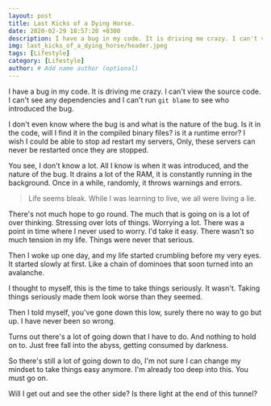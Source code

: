 ```yaml
---
layout: post
title: Last Kicks of a Dying Horse.
date: 2020-02-29 18:57:20 +0300
description: I have a bug in my code. It is driving me crazy. I can't view the source code. I can't see any dependencies. 
img: last_kicks_of_a_dying_horse/header.jpeg
tags: [Lifestyle]
category: [Lifestyle]
author: # Add name author (optional)
---
```

I have a bug in my code. It is driving me crazy. I can't view the source code. I can't see any dependencies and I can't run `git blame` to see who introduced the bug.

I don't even know where the bug is and what is the nature of the bug. Is it in the code, will I find it in the compiled binary files? is it a runtime error? I wish I could be able to stop ad restart my servers, Only, these servers can never be restarted once they are stopped.

You see, I don't know a lot. All I know is when it was introduced, and the nature of the bug. It drains a lot of the RAM, it is constantly running in the background. Once in a while, randomly, it throws warnings and errors.

> Life seems bleak.
While I was learning to live, we all were living a lie.

There's not much hope to go round.
The much that is going on is a lot of over thinking. Stressing over lots of things. Worrying a lot. There was a point in time where I never used to worry. I'd take it easy. There wasn't so much tension in my life. Things were never that serious.

Then I woke up one day, and my life started crumbling before my very eyes. It started slowly at first. Like a chain of dominoes that soon turned into an avalanche. 

I thought to myself, this is the time to take things seriously.
It wasn't. 
Taking things seriously made them look worse than they seemed. 

Then I told myself, you've gone down this low, surely there no way to go but up. 
I have never been so wrong.

Turns out there's a lot of going down that I have to do.
And nothing to hold on to. Just free fall into the abyss, getting consumed by darkness.

So there's still a lot of going down to do, I'm not sure I can change my mindset to take things easy anymore. I'm already too deep into this. You must go on.

Will I get out and see the other side? Is there light at the end of this tunnel?
